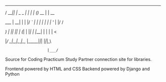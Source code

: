  ____  _             _       _     _       _
 
/ ___|| |_ _   _  __| |_   _| |   (_)_ __ | | __

\___ \| __| | | |/ _` | | | | |   | | '_ \| |/ /

 ___) | |_| |_| | (_| | |_| | |___| | | | |   <
 
|____/ \__|\__,_|\__,_|\__, |_____|_|_| |_|_|\_\

                       |___/

Source for Coding Practicum Study Partner connection site for libraries.

Frontend powered by HTML and CSS
Backend powered by Django and Python
